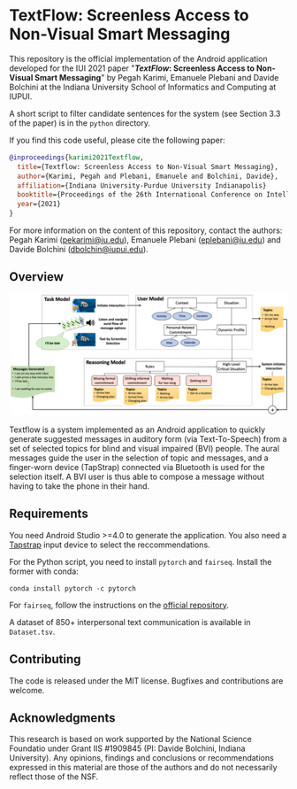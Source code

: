 # TextFlow: Screenless Access to Non-Visual Smart Messaging

This repository is the official implementation of the Android application
developed for the IUI 2021 paper "**_TextFlow_: Screenless Access to Non-Visual Smart Messaging**"
by Pegah Karimi, Emanuele Plebani and Davide Bolchini at the Indiana University
School of Informatics and Computing at IUPUI.

A short script to filter candidate sentences for the system (see Section 3.3 of
the paper) is in the `python` directory.

If you find this code useful, please cite the following paper:

```bibtex
@inproceedings{karimi2021Textflow,
  title={Textflow: Screenless Access to Non-Visual Smart Messaging},
  author={Karimi, Pegah and Plebani, Emanuele and Bolchini, Davide},
  affiliation={Indiana University-Purdue University Indianapolis}
  booktitle={Proceedings of the 26th International Conference on Intelligent User Interfaces},
  year={2021}
}
```

For more information on the content of this repository, contact the authors:
Pegah Karimi (pekarimi@iu.edu), Emanuele Plebani (eplebani@iu.edu) and Davide
Bolchini (dbolchin@iupui.edu).

## Overview

![System diagram](/images/system.png)

Textflow is a system implemented as an Android application to quickly generate
suggested messages in auditory form (via Text-To-Speech) from a set of selected
topics for blind and visual impaired (BVI) people.
The aural messages guide the user in the selection of topic and messages, and a
finger-worn device (TapStrap) connected via Bluetooth is used for the selection
itself.
A BVI user is thus able to compose a message without having to take the phone
in their hand.

## Requirements

You need Android Studio >=4.0 to generate the application.
You also need a [Tapstrap](https://www.tapwithus.com/) input device to select
the reccommendations.

For the Python script, you need to install `pytorch` and `fairseq`.
Install the former with conda:

```setup
conda install pytorch -c pytorch
```

For `fairseq`, follow the instructions on the
[official repository](https://github.com/pytorch/fairseq).

A dataset of 850+ interpersonal text communication is available in
`Dataset.tsv`.

## Contributing

The code is released under the MIT license.
Bugfixes and contributions are welcome.

## Acknowledgments

This research is based on work supported by the National Science Foundatio
under Grant IIS #1909845 (PI: Davide Bolchini, Indiana University).
Any opinions, findings and conclusions or recommendations expressed in this
material are those of the authors and do not necessarily reflect those of the
NSF.
